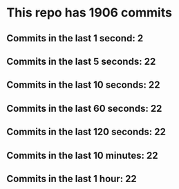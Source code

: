 # This repo has 1906 commits

## Commits in the last 1 second: 2
## Commits in the last 5 seconds: 22
## Commits in the last 10 seconds: 22
## Commits in the last 60 seconds: 22
## Commits in the last 120 seconds: 22
## Commits in the last 10 minutes: 22
## Commits in the last 1 hour: 22
